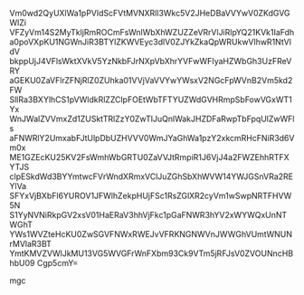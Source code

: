 Vm0wd2QyUXlWa1pPVldScFVtMVNXRll3Wkc5V2JHeDBaVVYwV0ZKdGVGWlZi
VFZyVm14S2MyTkljRmROCmFsWnlWbXhWZUZZeVRrVlJiRlpYQ21KVk1IaFdh
a0poVXpKU1NGWnJiR3BTYlZKWVEyc3dlV0ZJYkZkaQpWRUkwVlhwR1NtVldV
bkppUjJ4VFlsWktXVkV5YzNkbFJrNXpVbXhrYVFwWFIyaHZWbGh3UzFReVRY
aGEKU0ZaVFlrZFNjRlZ0ZUhka01VVjVaVVYwYWsxV2NGcFpWVnB2Vm5kd2FW
SllRa3BXYlhCS1pVWldkRlZZClpFOEtWbTFTYUZWdGVHRmpSbFowVGxWT1Yx
WnJWalZVVmxZd1ZUSktTRlZzY0ZwTlJuQnlWakJHZDFaRwpTbFpqUlZwWFls
aFNWRlY2UmxabFJtUlpDbUZHVVV0WmJYaGhWa1pzY2xkcmRHcFNiR3d6Vm0x
ME1GZEcKU25KV2FsWmhWbGRTU0ZaVVJtRmpiR1J6VjJ4a2FWZEhhRTFXYTJS
clpESkdWd3BYYmtwcFVrWndXRmxVClJuZGhSbXhWVW14YWJGSnVRa2REYlVa
SFYxVjBXbFl6YUROV1JFWlhZekpHUjFSc1RsZGlXR2cyVm1wSwpNRTFHVW5N
S1YyNVNiRkpGV2xsV01HaERaV3hhVjFkc1pGaFNWR3hYV2xWYWQxUnNTWGhT
YWs1WVZteHcKU0ZwSGVFNWxRWEJvVFRKNGNWVnJWWGhVUmtWNUNrMVlaR3BT
YmtKMVZVWlJkMU13VG5WVGFrWnFXbm93Ck9VTm5jRFJsV0ZVOUNncHBhbU09
Cgp5cmY=

mgc